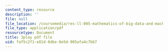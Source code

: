```yaml
---
content_type: resource
description: ''
file: null
file_location: /coursemedia/res-ll-005-mathematics-of-big-data-and-machine-learning-january-iap-2020/faf5c2f1e81d8dbe8e5d905afa4c7bb7_mbr667kATEg.pdf
file_type: application/pdf
resourcetype: Document
title: 3play pdf file
uid: faf5c2f1-e81d-8dbe-8e5d-905afa4c7bb7
---
```

